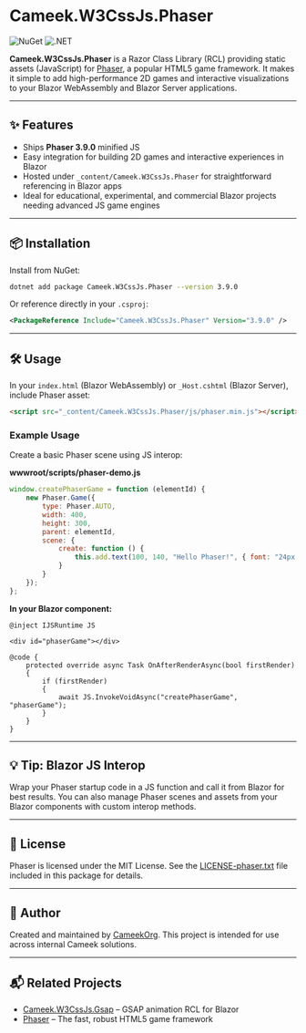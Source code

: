 # Cameek.W3CssJs.Phaser

![NuGet](https://img.shields.io/nuget/v/Cameek.W3CssJs.Phaser?label=NuGet\&logo=nuget)
![.NET](https://img.shields.io/badge/.NET-8.0-blue?logo=dotnet)

**Cameek.W3CssJs.Phaser** is a Razor Class Library (RCL) providing static assets (JavaScript) for [Phaser](https://phaser.io/), a popular HTML5 game framework. It makes it simple to add high-performance 2D games and interactive visualizations to your Blazor WebAssembly and Blazor Server applications.

---

## ✨ Features

* Ships **Phaser 3.9.0** minified JS
* Easy integration for building 2D games and interactive experiences in Blazor
* Hosted under `_content/Cameek.W3CssJs.Phaser` for straightforward referencing in Blazor apps
* Ideal for educational, experimental, and commercial Blazor projects needing advanced JS game engines

---

## 📦 Installation

Install from NuGet:

```bash
dotnet add package Cameek.W3CssJs.Phaser --version 3.9.0
```

Or reference directly in your `.csproj`:

```xml
<PackageReference Include="Cameek.W3CssJs.Phaser" Version="3.9.0" />
```

---

## 🛠 Usage

In your `index.html` (Blazor WebAssembly) or `_Host.cshtml` (Blazor Server), include Phaser asset:

```html
<script src="_content/Cameek.W3CssJs.Phaser/js/phaser.min.js"></script>
```

### Example Usage

Create a basic Phaser scene using JS interop:

**wwwroot/scripts/phaser-demo.js**

```js
window.createPhaserGame = function (elementId) {
    new Phaser.Game({
        type: Phaser.AUTO,
        width: 400,
        height: 300,
        parent: elementId,
        scene: {
            create: function () {
                this.add.text(100, 140, "Hello Phaser!", { font: "24px Arial", fill: "#0099ff" });
            }
        }
    });
};
```

**In your Blazor component:**

```razor
@inject IJSRuntime JS

<div id="phaserGame"></div>

@code {
    protected override async Task OnAfterRenderAsync(bool firstRender)
    {
        if (firstRender)
        {
            await JS.InvokeVoidAsync("createPhaserGame", "phaserGame");
        }
    }
}
```

---

## 💡 Tip: Blazor JS Interop

Wrap your Phaser startup code in a JS function and call it from Blazor for best results.
You can also manage Phaser scenes and assets from your Blazor components with custom interop methods.

---

## 📄 License

Phaser is licensed under the MIT License. See the [LICENSE-phaser.txt](https://github.com/photonstorm/phaser/blob/v3.9.0/license.txt) file included in this package for details.

---

## 👤 Author

Created and maintained by [CameekOrg](https://github.com/cameekorg). This project is intended for use across internal Cameek solutions.

---

## 📬 Related Projects

* [Cameek.W3CssJs.Gsap](https://www.nuget.org/packages/Cameek.W3CssJs.Gsap) – GSAP animation RCL for Blazor
* [Phaser](https://phaser.io/) – The fast, robust HTML5 game framework
